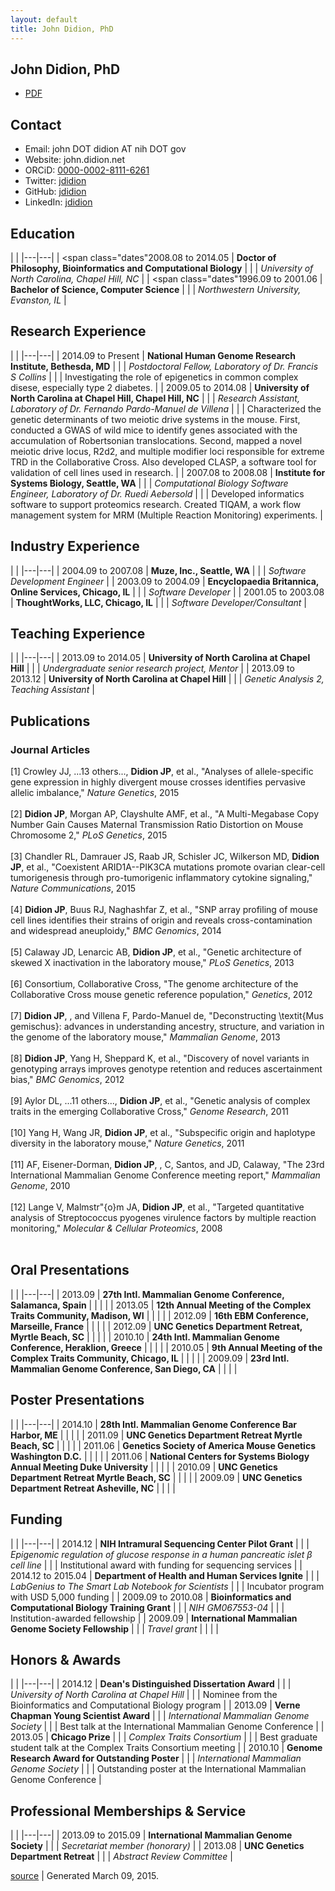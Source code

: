```yaml
---
layout: default
title: John Didion, PhD
---
```

## John Didion, PhD ##

* [PDF](/data/cv.pdf)

## Contact

* Email: john DOT didion AT nih DOT gov
* Website: john.didion.net
* ORCiD: [0000-0002-8111-6261](http://orcid.org/0000-0002-8111-6261)
* Twitter: [jdidion](http://twitter.com/jdidion)
* GitHub: [jdidion](https://github.com/jdidion)
* LinkedIn: [jdidion](https://www.linkedin.com/in/jdidion)

## Education

|   |
|---|---|
| <span class="dates"2008.08 to 2014.05</span> | **Doctor of Philosophy, Bioinformatics and Computational Biology** |
| | _University of North Carolina, Chapel Hill, NC_ |
| <span class="dates"1996.09 to 2001.06</span> | **Bachelor of Science, Computer Science** |
| | _Northwestern University, Evanston, IL_ |


## Research Experience

|   |
|---|---|
| <span class="dates">2014.09 to Present</span> | __National Human Genome Research Institute, Bethesda, MD__ |
|               | _Postdoctoral Fellow, Laboratory of Dr. Francis S Collins_ |
|               | Investigating the role of epigenetics in common complex disese, especially type 2 diabetes. |
| <span class="dates">2009.05 to 2014.08</span> | __University of North Carolina at Chapel Hill, Chapel Hill, NC__ |
|               | _Research Assistant, Laboratory of Dr. Fernando Pardo-Manuel de Villena_ |
|               | Characterized the genetic determinants of two meiotic drive systems in the mouse. First, conducted a GWAS of wild mice to identify genes associated with the accumulation of Robertsonian translocations. Second, mapped a novel meiotic drive locus, R2d2, and multiple modifier loci responsible for extreme TRD in the Collaborative Cross. Also developed CLASP, a software tool for validation of cell lines used in research. |
| <span class="dates">2007.08 to 2008.08</span> | __Institute for Systems Biology, Seattle, WA__ |
|               | _Computational Biology Software Engineer, Laboratory of Dr. Ruedi Aebersold_ |
|               | Developed informatics software to support proteomics research. Created TIQAM, a work flow management system for MRM (Multiple Reaction Monitoring) experiments. |


## Industry Experience

|   |
|---|---|
| <span class="dates">2004.09 to 2007.08</span> | **Muze, Inc., Seattle, WA** |
| | _Software Development Engineer_ |
| <span class="dates">2003.09 to 2004.09</span> | **Encyclopaedia Britannica, Online Services, Chicago, IL** |
| | _Software Developer_ |
| <span class="dates">2001.05 to 2003.08</span> | **ThoughtWorks, LLC, Chicago, IL** |
| | _Software Developer/Consultant_ |


## Teaching Experience

|   |
|---|---|
| <span class="dates">2013.09 to 2014.05</span> | **University of North Carolina at Chapel Hill** |
| | _Undergraduate senior research project, Mentor_ |
| <span class="dates">2013.09 to 2013.12</span> | **University of North Carolina at Chapel Hill** |
| | _Genetic Analysis 2, Teaching Assistant_ |


## Publications

### Journal Articles
[1] Crowley JJ, ...13 others..., **Didion JP**, et al., "Analyses of allele-specific gene expression in highly divergent mouse crosses identifies pervasive allelic imbalance," <em>Nature Genetics</em>, 2015<br><br>
[2] **Didion JP**, Morgan AP, Clayshulte AMF, et al., "A Multi-Megabase Copy Number Gain Causes Maternal Transmission Ratio Distortion on Mouse Chromosome 2," <em>PLoS Genetics</em>, 2015<br><br>
[3] Chandler RL, Damrauer JS, Raab JR, Schisler JC, Wilkerson MD, **Didion JP**, et al., "Coexistent ARID1A--PIK3CA mutations promote ovarian clear-cell tumorigenesis through pro-tumorigenic inflammatory cytokine signaling," <em>Nature Communications</em>, 2015<br><br>
[4] **Didion JP**, Buus RJ, Naghashfar Z, et al., "SNP array profiling of mouse cell lines identifies their strains of origin and reveals cross-contamination and widespread aneuploidy," <em>BMC Genomics</em>, 2014<br><br>
[5] Calaway JD, Lenarcic AB, **Didion JP**, et al., "Genetic architecture of skewed X inactivation in the laboratory mouse," <em>PLoS Genetics</em>, 2013<br><br>
[6] Consortium, Collaborative Cross, "The genome architecture of the Collaborative Cross mouse genetic reference population," <em>Genetics</em>, 2012<br><br>
[7] **Didion JP**, , and Villena F, Pardo-Manuel de, "Deconstructing \textit{Mus gemischus}: advances in understanding ancestry, structure, and variation in the genome of the laboratory mouse," <em>Mammalian Genome</em>, 2013<br><br>
[8] **Didion JP**, Yang H, Sheppard K, et al., "Discovery of novel variants in genotyping arrays improves genotype retention and reduces ascertainment bias," <em>BMC Genomics</em>, 2012<br><br>
[9] Aylor DL, ...11 others..., **Didion JP**, et al., "Genetic analysis of complex traits in the emerging Collaborative Cross," <em>Genome Research</em>, 2011<br><br>
[10] Yang H, Wang JR, **Didion JP**, et al., "Subspecific origin and haplotype diversity in the laboratory mouse," <em>Nature Genetics</em>, 2011<br><br>
[11] AF, Eisener-Dorman, **Didion JP**, , C, Santos, and JD, Calaway, "The 23rd International Mammalian Genome Conference meeting report," <em>Mammalian Genome</em>, 2010<br><br>
[12] Lange V, Malmstr\"{o}m JA, **Didion JP**, et al., "Targeted quantitative analysis of Streptococcus pyogenes virulence factors by multiple reaction monitoring," <em>Molecular \& Cellular Proteomics</em>, 2008<br><br>


## Oral Presentations

|   |
|---|---|
|  <span class="dates">2013.09</span> | **27th Intl. Mammalian Genome Conference, Salamanca, Spain** |
| |  |
|  <span class="dates">2013.05</span> | **12th Annual Meeting of the Complex Traits Community, Madison, WI** |
| |  |
|  <span class="dates">2012.09</span> | **16th EBM Conference, Marseille, France** |
| |  |
|  <span class="dates">2012.09</span> | **UNC Genetics Department Retreat, Myrtle Beach, SC** |
| |  |
|  <span class="dates">2010.10</span> | **24th Intl. Mammalian Genome Conference, Heraklion, Greece** |
| |  |
|  <span class="dates">2010.05</span> | **9th Annual Meeting of the Complex Traits Community, Chicago, IL** |
| |  |
|  <span class="dates">2009.09</span> | **23rd Intl. Mammalian Genome Conference, San Diego, CA** |
| |  |


## Poster Presentations

|   |
|---|---|
|  <span class="dates">2014.10</span> | **28th Intl. Mammalian Genome Conference Bar Harbor, ME** |
| |  |
|  <span class="dates">2011.09</span> | **UNC Genetics Department Retreat Myrtle Beach, SC** |
| |  |
|  <span class="dates">2011.06</span> | **Genetics Society of America Mouse Genetics Washington D.C.** |
| |  |
|  <span class="dates">2011.06</span> | **National Centers for Systems Biology Annual Meeting Duke University** |
| |  |
|  <span class="dates">2010.09</span> | **UNC Genetics Department Retreat Myrtle Beach, SC** |
| |  |
|  <span class="dates">2009.09</span> | **UNC Genetics Department Retreat Asheville, NC** |
| |  |


## Funding

|   |
|---|---|
| <span class="dates">2014.12</span> | **NIH Intramural Sequencing Center Pilot Grant** |
| | _Epigenomic regulation of glucose response in a human pancreatic islet $\beta$ cell line_ |
| | Institutional award with funding for sequencing services |
| <span class="dates">2014.12 to 2015.04</span> | **Department of Health and Human Services Ignite** |
| | _LabGenius  to  The Smart Lab Notebook for Scientists_ |
| | Incubator program with USD 5,000 funding |
| <span class="dates">2009.09 to 2010.08</span> | **Bioinformatics and Computational Biology Training Grant** |
| | _NIH GM067553-04_ |
| | Institution-awarded fellowship |
| <span class="dates">2009.09</span> | **International Mammalian Genome Society Fellowship** |
| | _Travel grant_ |
| |  |


## Honors & Awards

|   |
|---|---|
| <span class="dates">2014.12</span> | **Dean's Distinguished Dissertation Award** |
| | _University of North Carolina at Chapel Hill_ |
| | Nominee from the Bioinformatics and Computational Biology program |
| <span class="dates">2013.09</span> | **Verne Chapman Young Scientist Award** |
| | _International Mammalian Genome Society_ |
| | Best talk at the International Mammalian Genome Conference |
| <span class="dates">2013.05</span> | **Chicago Prize** |
| | _Complex Traits Consortium_ |
| | Best graduate student talk at the Complex Traits Consortium meeting |
| <span class="dates">2010.10</span> | **Genome Research Award for Outstanding Poster** |
| | _International Mammalian Genome Society_ |
| | Outstanding poster at the International Mammalian Genome Conference |


## Professional Memberships & Service

|   |
|---|---|
| <span class="dates">2013.09 to 2015.09</span> | **International Mammalian Genome Society** |
| | _Secretariat member (honorary)_ |
| <span class="dates">2013.08</span> | **UNC Genetics Department Retreat** |
| | _Abstract Review Committee_ |




[source](https://github.com/jdidion/cv) |
Generated March 09, 2015.
